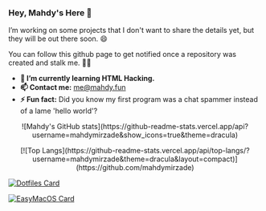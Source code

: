 ### Hey, Mahdy's Here 👋

I’m working on some projects that I don't want to share the details yet,
but they will be out there soon. 😄

You can follow this github page to get notified
once a repository was created and stalk me. 🕵️‍♂️

- **🌱 I’m currently learning HTML Hacking.**
- **📫 Contact me:** me@mahdy.fun
- **⚡ Fun fact:** Did you know my first program was a chat spammer instead of a lame 'hello world'?

<p align="center">![Mahdy's GitHub stats](https://github-readme-stats.vercel.app/api?username=mahdymirzade&show_icons=true&theme=dracula)</p>

<p align="center">[![Top Langs](https://github-readme-stats.vercel.app/api/top-langs/?username=mahdymirzade&theme=dracula&layout=compact)](https://github.com/mahdymirzade)</p>

[![Dotfiles Card](https://github-readme-stats.vercel.app/api/pin/?username=mahdymirzade&repo=dotfiles&theme=dracula)](https://github.com/mahdymirzade/dotfiles)

[![EasyMacOS Card](https://github-readme-stats.vercel.app/api/pin/?username=mahdymirzade&repo=easymacos&theme=dracula)](https://github.com/mahdymirzade/easymacos)
